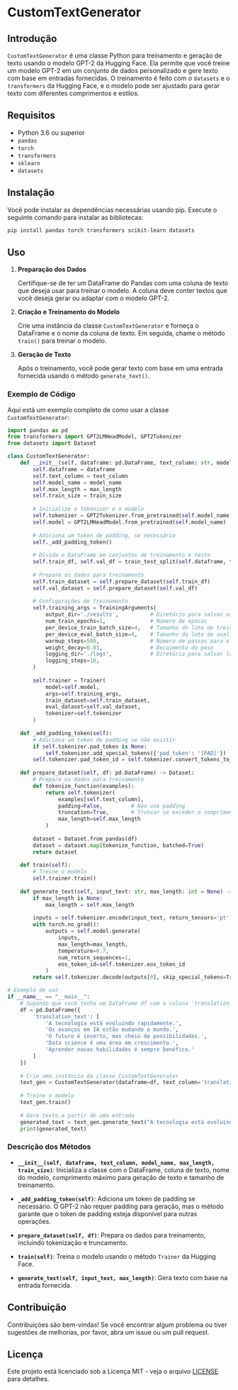 # CustomTextGenerator

## Introdução

`CustomTextGenerator` é uma classe Python para treinamento e geração de texto usando o modelo GPT-2 da Hugging Face. Ela permite que você treine um modelo GPT-2 em um conjunto de dados personalizado e gere texto com base em entradas fornecidas. O treinamento é feito com o `datasets` e o `transformers` da Hugging Face, e o modelo pode ser ajustado para gerar texto com diferentes comprimentos e estilos.

## Requisitos

- Python 3.6 ou superior
- `pandas`
- `torch`
- `transformers`
- `sklearn`
- `datasets`

## Instalação

Você pode instalar as dependências necessárias usando pip. Execute o seguinte comando para instalar as bibliotecas:

```bash
pip install pandas torch transformers scikit-learn datasets
```

## Uso

1. **Preparação dos Dados**

   Certifique-se de ter um DataFrame do Pandas com uma coluna de texto que deseja usar para treinar o modelo. A coluna deve conter textos que você deseja gerar ou adaptar com o modelo GPT-2.

2. **Criação e Treinamento do Modelo**

   Crie uma instância da classe `CustomTextGenerator` e forneça o DataFrame e o nome da coluna de texto. Em seguida, chame o método `train()` para treinar o modelo.

3. **Geração de Texto**

   Após o treinamento, você pode gerar texto com base em uma entrada fornecida usando o método `generate_text()`.

### Exemplo de Código

Aqui está um exemplo completo de como usar a classe `CustomTextGenerator`:

```python
import pandas as pd
from transformers import GPT2LMHeadModel, GPT2Tokenizer
from datasets import Dataset

class CustomTextGenerator:
    def __init__(self, dataframe: pd.DataFrame, text_column: str, model_name='gpt2', max_length=50, train_size=0.8):
        self.dataframe = dataframe
        self.text_column = text_column
        self.model_name = model_name
        self.max_length = max_length
        self.train_size = train_size
        
        # Inicialize o tokenizer e o modelo
        self.tokenizer = GPT2Tokenizer.from_pretrained(self.model_name)
        self.model = GPT2LMHeadModel.from_pretrained(self.model_name)
        
        # Adiciona um token de padding, se necessário
        self._add_padding_token()
        
        # Divida o DataFrame em conjuntos de treinamento e teste
        self.train_df, self.val_df = train_test_split(self.dataframe, train_size=self.train_size, shuffle=True)
        
        # Prepare os dados para treinamento
        self.train_dataset = self.prepare_dataset(self.train_df)
        self.val_dataset = self.prepare_dataset(self.val_df)
        
        # Configurações de treinamento
        self.training_args = TrainingArguments(
            output_dir='./results',          # Diretório para salvar os resultados
            num_train_epochs=1,              # Número de épocas
            per_device_train_batch_size=4,   # Tamanho do lote de treinamento
            per_device_eval_batch_size=4,    # Tamanho do lote de avaliação
            warmup_steps=500,                # Número de passos para o aquecimento
            weight_decay=0.01,               # Decaimento do peso
            logging_dir='./logs',            # Diretório para salvar logs
            logging_steps=10,
        )
        
        self.trainer = Trainer(
            model=self.model,
            args=self.training_args,
            train_dataset=self.train_dataset,
            eval_dataset=self.val_dataset,
            tokenizer=self.tokenizer
        )
    
    def _add_padding_token(self):
        # Adiciona um token de padding se não existir
        if self.tokenizer.pad_token is None:
            self.tokenizer.add_special_tokens({'pad_token': '[PAD]'})
        self.tokenizer.pad_token_id = self.tokenizer.convert_tokens_to_ids(self.tokenizer.pad_token)
    
    def prepare_dataset(self, df: pd.DataFrame) -> Dataset:
        # Prepare os dados para treinamento
        def tokenize_function(examples):
            return self.tokenizer(
                examples[self.text_column], 
                padding=False,         # Não use padding
                truncation=True,       # Truncar se exceder o comprimento máximo
                max_length=self.max_length
            )
        
        dataset = Dataset.from_pandas(df)
        dataset = dataset.map(tokenize_function, batched=True)
        return dataset
    
    def train(self):
        # Treine o modelo
        self.trainer.train()
    
    def generate_text(self, input_text: str, max_length: int = None) -> str:
        if max_length is None:
            max_length = self.max_length
        
        inputs = self.tokenizer.encode(input_text, return_tensors='pt')
        with torch.no_grad():
            outputs = self.model.generate(
                inputs,
                max_length=max_length,
                temperature=0.7,
                num_return_sequences=1,
                eos_token_id=self.tokenizer.eos_token_id
            )
        return self.tokenizer.decode(outputs[0], skip_special_tokens=True)

# Exemplo de uso
if __name__ == "__main__":
    # Supondo que você tenha um DataFrame df com a coluna 'translation_text'
    df = pd.DataFrame({
        'translation_text': [
            'A tecnologia está evoluindo rapidamente.',
            'Os avanços em IA estão mudando o mundo.',
            'O futuro é incerto, mas cheio de possibilidades.',
            'Data science é uma área em crescimento.',
            'Aprender novas habilidades é sempre benéfico.'
        ]
    })
    
    # Crie uma instância da classe CustomTextGenerator
    text_gen = CustomTextGenerator(dataframe=df, text_column='translation_text', model_name='gpt2', max_length=100)
    
    # Treine o modelo
    text_gen.train()
    
    # Gere texto a partir de uma entrada
    generated_text = text_gen.generate_text("A tecnologia está evoluindo")
    print(generated_text)
```

### Descrição dos Métodos

- **`__init__(self, dataframe, text_column, model_name, max_length, train_size)`**: Inicializa a classe com o DataFrame, coluna de texto, nome do modelo, comprimento máximo para geração de texto e tamanho de treinamento.

- **`_add_padding_token(self)`**: Adiciona um token de padding se necessário. O GPT-2 não requer padding para geração, mas o método garante que o token de padding esteja disponível para outras operações.

- **`prepare_dataset(self, df)`**: Prepara os dados para treinamento, incluindo tokenização e truncamento.

- **`train(self)`**: Treina o modelo usando o método `Trainer` da Hugging Face.

- **`generate_text(self, input_text, max_length)`**: Gera texto com base na entrada fornecida.

## Contribuição

Contribuições são bem-vindas! Se você encontrar algum problema ou tiver sugestões de melhorias, por favor, abra um issue ou um pull request.

## Licença

Este projeto está licenciado sob a Licença MIT - veja o arquivo [LICENSE](LICENSE) para detalhes.
